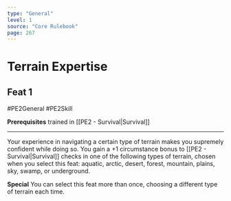 ```yaml
---
type: "General"
level: 1
source: "Core Rulebook"
page: 267
---
```

# Terrain Expertise
## Feat 1
#PE2General #PE2Skill 

**Prerequisites** trained in [[PE2 - Survival|Survival]]

---
Your experience in navigating a certain type of terrain makes you supremely confident while doing so. You gain a +1 circumstance bonus to [[PE2 - Survival|Survival]] checks in one of the following types of terrain, chosen when you select this feat: aquatic, arctic, desert, forest, mountain, plains, sky, swamp, or underground.

**Special** You can select this feat more than once, choosing a different type of terrain each time.